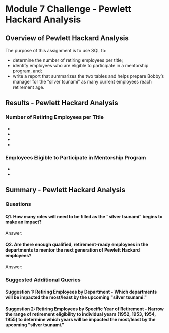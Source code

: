# Module 7 Challenge - Pewlett Hackard Analysis

## Overview of Pewlett Hackard Analysis

The purpose of this assignment is to use SQL to:
- determine the number of retiring employees per title;
- identify employees who are eligible to participate in a mentorship program, and;
- write a report that summarizes the two tables and helps prepare Bobby’s manager for the “silver tsunami” as many current employees reach retirement age.


## Results - Pewlett Hackard Analysis
### Number of Retiring Employees per Title
- 
-
-
-

### Employees Eligible to Participate in Mentorship Program
-
-


## Summary - Pewlett Hackard Analysis 
### Questions
#### Q1. How many roles will need to be filled as the "silver tsunami" begins to make an impact?
Answer: 

#### Q2. Are there enough qualified, retirement-ready employees in the departments to mentor the next generation of Pewlett Hackard employees?
Answer:

### Suggested Additional Queries
#### Suggestion 1: Retiring Employees by Department - Which departments will be impacted the most/least by the upcoming "silver tsunami."

#### Suggestion 2: Retiring Employees by Specific Year of Retirement - Narrow the range of retirement eligibility to individual years (1952, 1953, 1954, 1955) to determine which years will be impacted the most/least by the upcoming "silver tsunami."